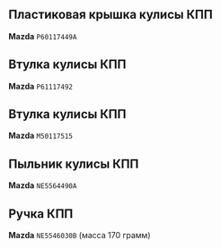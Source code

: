 ## Пластиковая крышка кулисы КПП

__Mazda__ `P60117449A`

## Втулка кулисы КПП

__Mazda__ `P61117492`

## Втулка кулисы КПП

__Mazda__ `M50117515`

## Пыльник кулисы КПП

__Mazda__ `NE5564490A`

## Ручка КПП

__Mazda__ `NE5546030B` (масса 170 грамм)